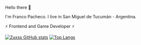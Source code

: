  Hello there 👋
 
 I'm Franco Pacheco. I live in San Miguel de Tucumán - Argentina. 

⚡ Frontend and Game Developer ⚡

[![Zuxss GitHub stats](https://github-readme-stats.vercel.app/api?username=zuxss&show_icons=true&theme=merko)](https://github.com/zuxss/github-readme-stats)
[![Top Langs](https://github-readme-stats.vercel.app/api/top-langs/?username=zuxss&layout=compact&theme=synthwave)](https://github.com/zuxss/github-readme-stats)
<!--


Here are some ideas to get you started:

- 🔭 I’m currently working on ...
- 🌱 I’m currently learning ...
- 👯 I’m looking to collaborate on ...
- 🤔 I’m looking for help with ...
- 💬 Ask me about ...
- 📫 How to reach me: ...
- 😄 Pronouns: ...
- ⚡ Fun fact: ...
-->
